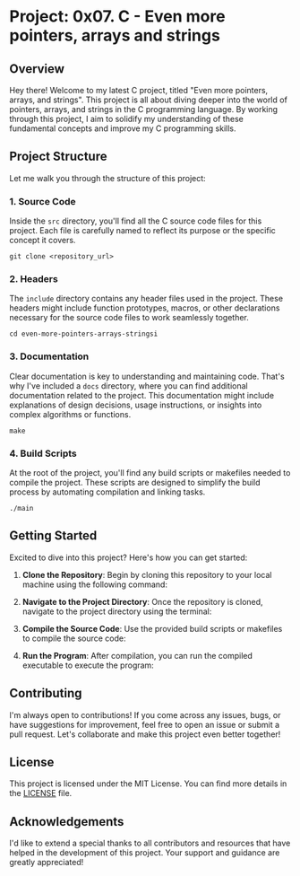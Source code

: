 # Project: 0x07. C - Even more pointers, arrays and strings

## Overview
Hey there! Welcome to my latest C project, titled "Even more pointers, arrays, and strings". This project is all about diving deeper into the world of pointers, arrays, and strings in the C programming language. By working through this project, I aim to solidify my understanding of these fundamental concepts and improve my C programming skills.

## Project Structure
Let me walk you through the structure of this project:

### 1. Source Code
Inside the `src` directory, you'll find all the C source code files for this project. Each file is carefully named to reflect its purpose or the specific concept it covers.

`git clone <repository_url>`

### 2. Headers
The `include` directory contains any header files used in the project. These headers might include function prototypes, macros, or other declarations necessary for the source code files to work seamlessly together.

`cd even-more-pointers-arrays-stringsi`

### 3. Documentation
Clear documentation is key to understanding and maintaining code. That's why I've included a `docs` directory, where you can find additional documentation related to the project. This documentation might include explanations of design decisions, usage instructions, or insights into complex algorithms or functions.

`make`
	
### 4. Build Scripts
At the root of the project, you'll find any build scripts or makefiles needed to compile the project. These scripts are designed to simplify the build process by automating compilation and linking tasks.

`./main`

## Getting Started
Excited to dive into this project? Here's how you can get started:

1. **Clone the Repository**: Begin by cloning this repository to your local machine using the following command:

2. **Navigate to the Project Directory**: Once the repository is cloned, navigate to the project directory using the terminal:

3. **Compile the Source Code**: Use the provided build scripts or makefiles to compile the source code:

4. **Run the Program**: After compilation, you can run the compiled executable to execute the program:

## Contributing
I'm always open to contributions! If you come across any issues, bugs, or have suggestions for improvement, feel free to open an issue or submit a pull request. Let's collaborate and make this project even better together!

## License
This project is licensed under the MIT License. You can find more details in the [LICENSE](LICENSE) file.

## Acknowledgements
I'd like to extend a special thanks to all contributors and resources that have helped in the development of this project. Your support and guidance are greatly appreciated!



